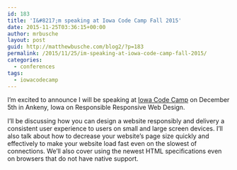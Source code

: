 ```yaml
---
id: 183
title: 'I&#8217;m speaking at Iowa Code Camp Fall 2015'
date: 2015-11-25T03:36:15+00:00
author: mrbusche
layout: post
guid: http://matthewbusche.com/blog2/?p=183
permalink: /2015/11/25/im-speaking-at-iowa-code-camp-fall-2015/
categories:
  - conferences
tags:
  - iowacodecamp
---
```

I&#8217;m excited to announce I will be speaking at [Iowa Code Camp](http://iowacodecamp.com/session/list#37) on December 5th in Ankeny, Iowa on Responsible Responsive Web Design.

I&#8217;ll be discussing how you can design a website responsibly and delivery a consistent user experience to users on small and large screen devices. I&#8217;ll also talk about how to decrease your website&#8217;s page size quickly and effectively to make your website load fast even on the slowest of connections. We&#8217;ll also cover using the newest HTML specifications even on browsers that do not have native support.